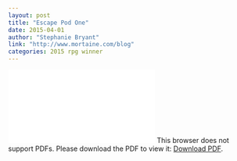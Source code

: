 ```yaml
---
layout: post
title: "Escape Pod One"
date: 2015-04-01
author: "Stephanie Bryant"
link: "http://www.mortaine.com/blog"
categories: 2015 rpg winner
---
```


<object data="{{ site.url }}/pdfs/EscapePodOne.pdf" type="application/pdf">
    <embed src="{{ site.url }}/pdfs/EscapePodOne.pdf">
        This browser does not support PDFs. Please download the PDF to view it: <a href="{{ site.url }}/pdfs/EscapePodOne.pdf">Download PDF</a>.</p>
    </embed>
</object>
